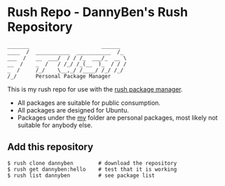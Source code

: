 Rush Repo - DannyBen's Rush Repository
==================================================

```
_______                       ______  
____  /  ___________  ___________  /_ 
___  /   __  ___/  / / /_  ___/_  __ \
__  /    _  /   / /_/ /_(__  )_  / / /
_  /     /_/    \__,_/ /____/ /_/ /_/ 
/_/      Personal Package Manager
```

This is my rush repo for use with the [rush package manager][rush-cli].

- All packages are suitable for public consumption.
- All packages are designed for Ubuntu.
- Packages under the [my](my) folder are personal packages, most likely not
  suitable for anybody else.

Add this repository
--------------------------------------------------

```shell
$ rush clone dannyben        # download the repository
$ rush get dannyben:hello    # test that it is working
$ rush list dannyben         # see package list
```

[rush-cli]: https://github.com/DannyBen/rush-cli
